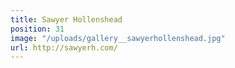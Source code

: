 ```yaml
---
title: Sawyer Hollenshead
position: 31
image: "/uploads/gallery__sawyerhollenshead.jpg"
url: http://sawyerh.com/
---
```


